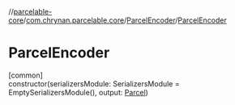 //[parcelable-core](../../../index.md)/[com.chrynan.parcelable.core](../index.md)/[ParcelEncoder](index.md)/[ParcelEncoder](-parcel-encoder.md)

# ParcelEncoder

[common]\
constructor(serializersModule: SerializersModule = EmptySerializersModule(), output: [Parcel](../-parcel/index.md))
